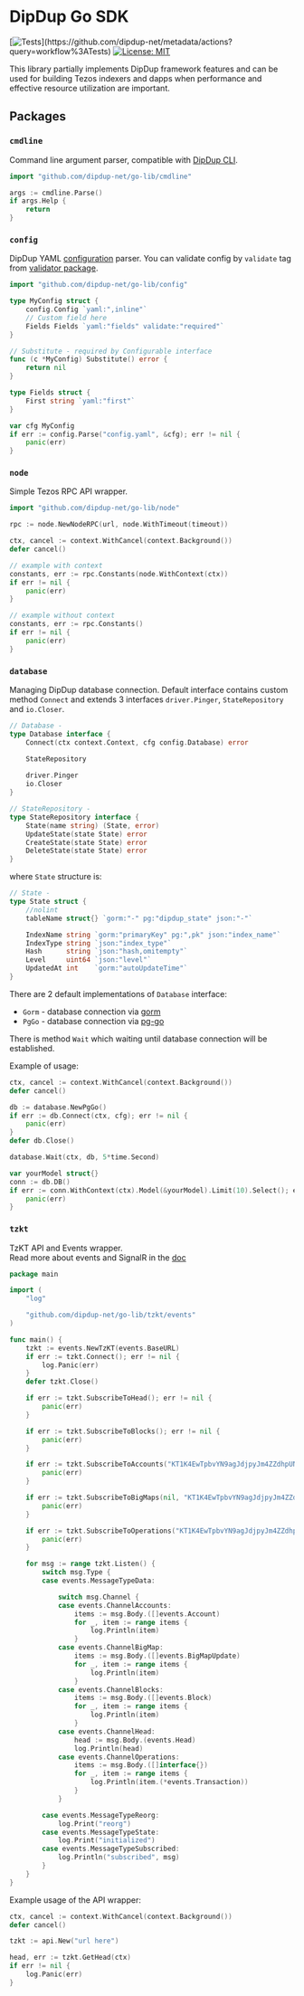 # DipDup Go SDK

[![Tests](https://github.com/dipdup-net/metadata/workflows/Tests/badge.svg?)](https://github.com/dipdup-net/metadata/actions?query=workflow%3ATests)
[![License: MIT](https://img.shields.io/badge/License-MIT-yellow.svg)](https://opensource.org/licenses/MIT)

This library partially implements DipDup framework features and can be used for building Tezos indexers and dapps when performance and effective resource utilization are important.

## Packages

### `cmdline`

Command line argument parser, compatible with [DipDup CLI](https://docs.dipdup.net/command-line).

```go
import "github.com/dipdup-net/go-lib/cmdline"

args := cmdline.Parse()
if args.Help {
	return
}
```

### `config`

DipDup YAML [configuration](https://docs.dipdup.net/config-file-reference) parser. You can validate config by `validate` tag from [validator package](https://github.com/go-playground/validator).

```go
import "github.com/dipdup-net/go-lib/config"

type MyConfig struct {
	config.Config `yaml:",inline"`
    // Custom field here
    Fields Fields `yaml:"fields" validate:"required"`
}

// Substitute - required by Configurable interface
func (c *MyConfig) Substitute() error {
    return nil
}

type Fields struct {
    First string `yaml:"first"`
}

var cfg MyConfig
if err := config.Parse("config.yaml", &cfg); err != nil {
    panic(err)
}
```

### `node`

Simple Tezos RPC API wrapper.

```go
import "github.com/dipdup-net/go-lib/node"

rpc := node.NewNodeRPC(url, node.WithTimeout(timeout))

ctx, cancel := context.WithCancel(context.Background())
defer cancel()

// example with context
constants, err := rpc.Constants(node.WithContext(ctx))
if err != nil {
	panic(err)
}

// example without context
constants, err := rpc.Constants()
if err != nil {
	panic(err)
}

```

### `database`

Managing DipDup database connection. Default interface contains custom method `Connect` and extends 3 interfaces `driver.Pinger`,  `StateRepository` and `io.Closer`.


```go
// Database -
type Database interface {
	Connect(ctx context.Context, cfg config.Database) error

	StateRepository
	
	driver.Pinger
	io.Closer
}

// StateRepository -
type StateRepository interface {
	State(name string) (State, error)
	UpdateState(state State) error
	CreateState(state State) error
	DeleteState(state State) error
}
```

where `State` structure is:

```go
// State -
type State struct {
	//nolint
	tableName struct{} `gorm:"-" pg:"dipdup_state" json:"-"`

	IndexName string `gorm:"primaryKey" pg:",pk" json:"index_name"`
	IndexType string `json:"index_type"`
	Hash      string `json:"hash,omitempty"`
	Level     uint64 `json:"level"`
	UpdatedAt int    `gorm:"autoUpdateTime"`
}
```

There are 2 default implementations of `Database` interface:
* `Gorm` - database connection via [gorm](https://gorm.io/)
* `PgGo` - database connection via [pg-go](https://pg.uptrace.dev/)

There is method `Wait` which waiting until database connection will be established.

Example of usage:

```go
ctx, cancel := context.WithCancel(context.Background())
defer cancel()

db := database.NewPgGo()
if err := db.Connect(ctx, cfg); err != nil {
	panic(err)
}
defer db.Close()

database.Wait(ctx, db, 5*time.Second)

var yourModel struct{}
conn := db.DB()
if err := conn.WithContext(ctx).Model(&yourModel).Limit(10).Select(); err != nil {
	panic(err)
}
```


### `tzkt`

TzKT API and Events wrapper.  
Read more about events and SignalR in the [doc](https://github.com/dipdup-net/go-lib/blob/master/tzkt/events/README.md)

```go
package main

import (
	"log"

	"github.com/dipdup-net/go-lib/tzkt/events"
)

func main() {
	tzkt := events.NewTzKT(events.BaseURL)
	if err := tzkt.Connect(); err != nil {
		log.Panic(err)
	}
	defer tzkt.Close()

	if err := tzkt.SubscribeToHead(); err != nil {
		panic(err)
	}

	if err := tzkt.SubscribeToBlocks(); err != nil {
		panic(err)
	}

	if err := tzkt.SubscribeToAccounts("KT1K4EwTpbvYN9agJdjpyJm4ZZdhpUNKB3F6"); err != nil {
		panic(err)
	}

	if err := tzkt.SubscribeToBigMaps(nil, "KT1K4EwTpbvYN9agJdjpyJm4ZZdhpUNKB3F6", ""); err != nil {
		panic(err)
	}

	if err := tzkt.SubscribeToOperations("KT1K4EwTpbvYN9agJdjpyJm4ZZdhpUNKB3F6", events.KindTransaction); err != nil {
		panic(err)
	}

	for msg := range tzkt.Listen() {
		switch msg.Type {
		case events.MessageTypeData:

			switch msg.Channel {
			case events.ChannelAccounts:
				items := msg.Body.([]events.Account)
				for _, item := range items {
					log.Println(item)
				}
			case events.ChannelBigMap:
				items := msg.Body.([]events.BigMapUpdate)
				for _, item := range items {
					log.Println(item)
				}
			case events.ChannelBlocks:
				items := msg.Body.([]events.Block)
				for _, item := range items {
					log.Println(item)
				}
			case events.ChannelHead:
				head := msg.Body.(events.Head)
				log.Println(head)
			case events.ChannelOperations:
				items := msg.Body.([]interface{})
				for _, item := range items {
					log.Println(item.(*events.Transaction))
				}
			}

		case events.MessageTypeReorg:
			log.Print("reorg")
		case events.MessageTypeState:
			log.Print("initialized")
		case events.MessageTypeSubscribed:
			log.Println("subscribed", msg)
		}
	}
}

```

Example usage of the API wrapper:

```go
ctx, cancel := context.WithCancel(context.Background())
defer cancel()

tzkt := api.New("url here")

head, err := tzkt.GetHead(ctx)
if err != nil {
	log.Panic(err)
}
```